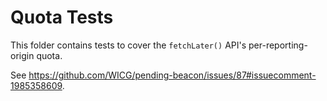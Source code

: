 # Quota Tests

This folder contains tests to cover the `fetchLater()` API's
per-reporting-origin quota.

See https://github.com/WICG/pending-beacon/issues/87#issuecomment-1985358609.
